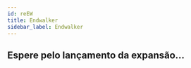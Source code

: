 ```yaml
---
id: reEW
title: Endwalker
sidebar_label: Endwalker
---
```

##  Espere pelo lançamento da expansão...